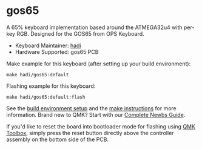 # gos65

A 65% keyboard implementation based around the ATMEGA32u4 with per-key RGB. Designed for the GOS65 from OPS Keyboard. 

* Keyboard Maintainer: [hadi](https://github.com/had-i)
* Hardware Supported: gos65 PCB

Make example for this keyboard (after setting up your build environment):

    make hadi/gos65:default

Flashing example for this keyboard:

    make hadi/gos65:default:flash

See the [build environment setup](https://docs.qmk.fm/#/getting_started_build_tools) and the [make instructions](https://docs.qmk.fm/#/getting_started_make_guide) for more information. Brand new to QMK? Start with our [Complete Newbs Guide](https://docs.qmk.fm/#/newbs).

If you'd like to reset the board into bootloader mode for flashing using [QMK Toolbox](https://github.com/qmk/qmk_toolbox), simply press the reset button directly above the controller assembly on the bottom side of the PCB.